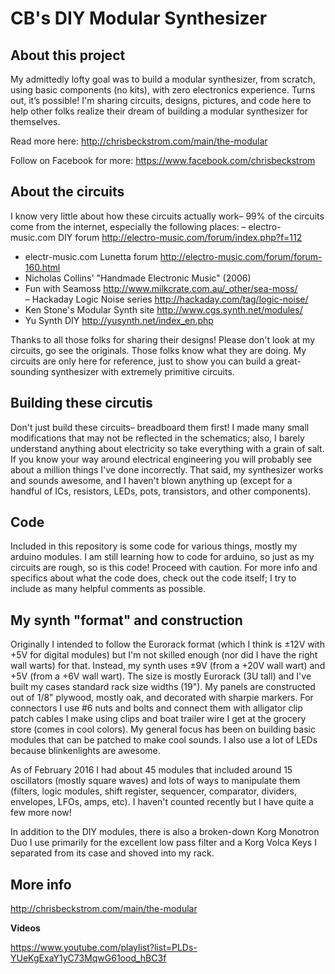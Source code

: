 # CB's DIY Modular Synthesizer

## About this project

My admittedly lofty goal was to build a modular synthesizer, from scratch, using basic components (no kits), with zero electronics experience. Turns out, it’s possible! I'm sharing circuits, designs, pictures, and code here to help other folks realize their dream of building a modular synthesizer for themselves.

Read more here: <http://chrisbeckstrom.com/main/the-modular>

Follow on Facebook for more: <https://www.facebook.com/chrisbeckstrom>

## About the circuits

I know very little about how these circuits actually work– 99% of the circuits come from the internet, especially the following places:
– electro-music.com DIY forum <http://electro-music.com/forum/index.php?f=112>  
- electr-music.com Lunetta forum <http://electro-music.com/forum/forum-160.html>  
- Nicholas Collins' "Handmade Electronic Music" (2006)
- Fun with Seamoss <http://www.milkcrate.com.au/_other/sea-moss/>   
– Hackaday Logic Noise series <http://hackaday.com/tag/logic-noise/>  
- Ken Stone's Modular Synth site <http://www.cgs.synth.net/modules/>  
- Yu Synth DIY <http://yusynth.net/index_en.php>  

Thanks to all those folks for sharing their designs! Please don't look at my circuits, go see the originals. Those folks know what they are doing. My circuits are only here for reference, just to show you can build a great-sounding synthesizer with extremely primitive circuits.

## Building these circutis

Don't just build these circuits– breadboard them first! I made many small modifications that may not be reflected in the schematics; also, I barely understand anything about electricity so take everything with a grain of salt. If you know your way around electrical engineering you will probably see about a million things I've done incorrectly. That said, my synthesizer works and sounds awesome, and I haven't blown anything up (except for a handful of ICs, resistors, LEDs, pots, transistors, and other components).

## Code

Included in this repository is some code for various things, mostly my arduino modules. I am still learning how to code for arduino, so just as my circuits are rough, so is this code! Proceed with caution. For more info and specifics about what the code does, check out the code itself; I try to include as many helpful comments as possible.

## My synth "format" and construction

Originally I intended to follow the Eurorack format (which I think is ±12V with +5V for digital modules) but I'm not skilled enough (nor did I have the right wall warts) for that. Instead, my synth uses ±9V (from a +20V wall wart) and +5V (from a +6V wall wart). The size is mostly Eurorack (3U tall) and I've built my cases standard rack size widths (19"). My panels are constructed out of 1/8" plywood, mostly oak, and decorated with sharpie markers.  For connectors I use #6 nuts and bolts and connect them with alligator clip patch cables I make using clips and boat trailer wire I get at the grocery store (comes in cool colors). My general focus has been on building basic modules that can be patched to make cool sounds. I also use a lot of LEDs because blinkenlights are awesome.

As of February 2016 I had about 45 modules that included around 15 oscillators (mostly square waves) and lots of ways to manipulate them (filters, logic modules, shift register, sequencer, comparator, dividers, envelopes, LFOs, amps, etc). I haven't counted recently but I have quite a few more now! 

In addition to the DIY modules, there is also a broken-down Korg Monotron Duo I use primarily for the excellent low pass filter and a Korg Volca Keys I separated from its case and shoved into my rack.

## More info

<http://chrisbeckstrom.com/main/the-modular>

**Videos**

<https://www.youtube.com/playlist?list=PLDs-YUeKgExaY1yC73MqwG61ood_hBC3f>

